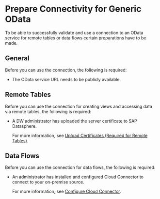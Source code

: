 <!-- loiod9c43a2dd2b340c48e4e665967c853e8 -->

# Prepare Connectivity for Generic OData

To be able to successfully validate and use a connection to an OData service for remote tables or data flows certain preparations have to be made.



<a name="loiod9c43a2dd2b340c48e4e665967c853e8__prereq_general_OData"/>

## General

Before you can use the connection, the following is required:

-   The OData service URL needs to be publicly available.




<a name="loiod9c43a2dd2b340c48e4e665967c853e8__prereq_rt_OData"/>

## Remote Tables

Before you can use the connection for creating views and accessing data via remote tables, the following is required:

-   A DW administrator has uploaded the server certificate to SAP Datasphere.

    For more information, see [Upload Certificates \(Required for Remote Tables\)](upload-certificates-required-for-remote-tables-46f5467.md).




<a name="loiod9c43a2dd2b340c48e4e665967c853e8__prereq_df_OData"/>

## Data Flows

Before you can use the connection for data flows, the following is required:

-   An administrator has installed and configured Cloud Connector to connect to your on-premise source.

    For more information, see [Configure Cloud Connector](configure-cloud-connector-f289920.md).


